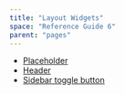 ```yaml
---
title: "Layout Widgets"
space: "Reference Guide 6"
parent: "pages"
---
```



*   [Placeholder](/refguide6/placeholder)
*   [Header](/refguide6/header)
*   [Sidebar toggle button](/refguide6/sidebar-toggle-button)
